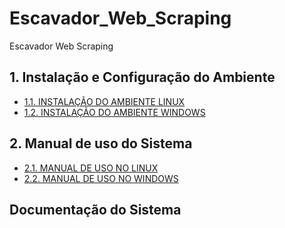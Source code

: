 # Escavador_Web_Scraping
Escavador Web Scraping

## 1. Instalação e Configuração do Ambiente
* [1.1. INSTALAÇÃO DO AMBIENTE LINUX](INSTALACAO-AMBIENTE-LINUX.md)
* [1.2. INSTALAÇÃO DO AMBIENTE WINDOWS](INSTALACAO-AMBIENTE-WINDOWS.md)

## 2. Manual de uso do Sistema
* [2.1. MANUAL DE USO NO LINUX](MANUAL-DO-SISTEMA-LINUX.md)
* [2.2. MANUAL DE USO NO WINDOWS](MANUAL-DO-SISTEMA-WINDOWS.md)

## Documentação do Sistema


